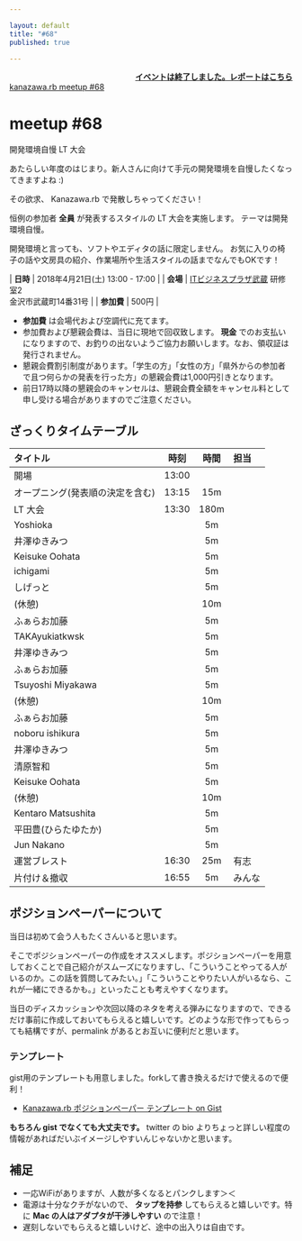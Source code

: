 ```yaml
---

layout: default
title: "#68"
published: true

---
```


<div style="text-align: right;"><a href="./report.html"><strong>イベントは終了しました。レポートはこちら</strong></a></div>

<div class="doorkeeper-widget">
<a class="doorkeeper-registration-widget" href="https://kzrb.doorkeeper.jp/events/72387">kanazawa.rb meetup #68</a><script src="https://widgets.doorkeeper.jp/w/widget.js"></script>
</div>

# meetup #68

開発環境自慢 LT 大会

あたらしい年度のはじまり。新人さんに向けて手元の開発環境を自慢したくなってきますよね :)

その欲求、 Kanazawa.rb で発散しちゃってください！

恒例の参加者 **全員** が発表するスタイルの LT 大会を実施します。
テーマは開発環境自慢。

開発環境と言っても、ソフトやエディタの話に限定しません。
お気に入りの椅子の話や文房具の紹介、作業場所や生活スタイルの話までなんでもOKです！

| **日時**   | 2018年4月21日(土) 13:00 - 17:00 |
| **会場**   | [ITビジネスプラザ武蔵](http://www.bp-musashi.jp/) 研修室2<br>金沢市武蔵町14番31号 |
| **参加費** | 500円 |

* **参加費** は会場代および空調代に充てます。
* 参加費および懇親会費は、当日に現地で回収致します。 **現金** でのお支払いになりますので、お釣りの出ないようご協力お願いします。なお、領収証は発行されません。
* 懇親会費割引制度があります。「学生の方」「女性の方」「県外からの参加者で且つ何らかの発表を行った方」の懇親会費は1,000円引きとなります。
* 前日17時以降の懇親会のキャンセルは、懇親会費全額をキャンセル料として申し受ける場合がありますのでご注意ください。

## ざっくりタイムテーブル

| タイトル                          | 時刻  | 時間 | 担当                                                    |
|:----------------------------------|:-----:|:----:|:--------------------------------------------------------|
| 開場                              | 13:00 |      |                                                         |
| オープニング(発表順の決定を含む)  | 13:15 | 15m  |                                                         |
| LT 大会                           | 13:30 | 180m |                                                         |
| Yoshioka                          |       | 5m   |                                                         |
| 井澤ゆきみつ                      |       | 5m   |                                                         |
| Keisuke Oohata                    |       | 5m   |                                                         |
| ichigami                          |       | 5m   |                                                         |
| しげっと                          |       | 5m   |                                                         |
| (休憩)                            |       | 10m  |                                                         |
| ふぁらお加藤                      |       | 5m   |                                                         |
| TAKAyukiatkwsk                    |       | 5m   |                                                         |
| 井澤ゆきみつ                      |       | 5m   |                                                         |
| ふぁらお加藤                      |       | 5m   |                                                         |
| Tsuyoshi Miyakawa                 |       | 5m   |                                                         |
| (休憩)                            |       | 10m  |                                                         |
| ふぁらお加藤                      |       | 5m   |                                                         |
| noboru ishikura                   |       | 5m   |                                                         |
| 井澤ゆきみつ                      |       | 5m   |                                                         |
| 清原智和                          |       | 5m   |                                                         |
| Keisuke Oohata                    |       | 5m   |                                                         |
| (休憩)                            |       | 10m  |                                                         |
| Kentaro Matsushita                |       | 5m   |                                                         |
| 平田豊(ひらたゆたか)              |       | 5m   |                                                         |
| Jun Nakano                        |       | 5m   |                                                         |
| 運営ブレスト                      | 16:30 | 25m  | 有志                                                    |
| 片付け＆撤収                      | 16:55 | 5m   | みんな                                                  |


## ポジションペーパーについて

当日は初めて会う人もたくさんいると思います。

そこでポジションペーパーの作成をオススメします。ポジションペーパーを用意しておくことで自己紹介がスムーズになりますし、「こういうことやってる人がいるのか。この話を質問してみたい。」「こういうことやりたい人がいるなら、これが一緒にできるかも。」といったことも考えやすくなります。

当日のディスカッションや次回以降のネタを考える弾みになりますので、できるだけ事前に作成しておいてもらえると嬉しいです。どのような形で作ってもらっても結構ですが、permalink があるとお互いに便利だと思います。


### テンプレート

gist用のテンプレートも用意しました。forkして書き換えるだけで使えるので便利！

- [Kanazawa.rb ポジションペーパー テンプレート on Gist](https://gist.github.com/5a523ec3180002229a32)

**もちろん gist でなくても大丈夫です。** twitter の bio よりちょっと詳しい程度の情報があればだいぶイメージしやすいんじゃないかと思います。


## 補足

- 一応WiFiがありますが、人数が多くなるとパンクします＞＜
- 電源は十分なクチがないので、 **タップを持参** してもらえると嬉しいです。特に **Mac の人はアダプタが干渉しやすい** ので注意！
- 遅刻しないでもらえると嬉しいけど、途中の出入りは自由です。
